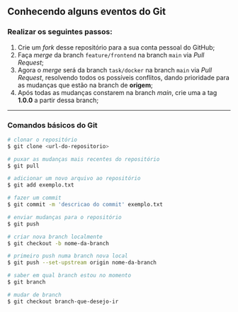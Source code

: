## Conhecendo alguns eventos do Git

### Realizar os seguintes passos:

1. Crie um *fork* desse repositório para a sua conta pessoal do GitHub;
2. Faça *merge* da branch `feature/frontend` na branch `main` via *Pull Request*;
3. Agora o *merge* será da branch `task/docker` na branch `main` via *Pull Request*, resolvendo todos os possíveis conflitos, dando prioridade para as mudanças que estão na branch de **origem**;
4. Após todas as mudanças constarem na branch *main*, crie uma a tag **1.0.0** a partir dessa branch;
---
### Comandos básicos do Git
```sh
# clonar o repositório
$ git clone <url-do-repositorio>

# puxar as mudanças mais recentes do repositório
$ git pull

# adicionar um novo arquivo ao repositório
$ git add exemplo.txt

# fazer um commit
$ git commit -m 'descricao do commit' exemplo.txt

# enviar mudanças para o repositório
$ git push

# criar nova branch localmente
$ git checkout -b nome-da-branch

# primeiro push numa branch nova local
$ git push --set-upstream origin nome-da-branch

# saber em qual branch estou no momento
$ git branch

# mudar de branch
$ git checkout branch-que-desejo-ir
```
